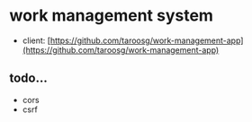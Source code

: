 # work management system

- client: [https://github.com/taroosg/work-management-app](https://github.com/taroosg/work-management-app)

## todo...

- cors
- csrf